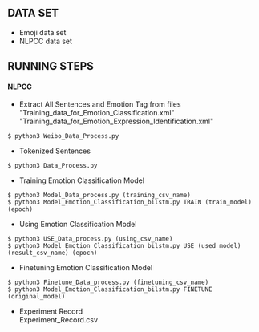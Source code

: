 ## DATA SET 
* Emoji data set   
* NLPCC data set    
## RUNNING STEPS

#### NLPCC
* Extract All Sentences and Emotion Tag from files    
"Training_data_for_Emotion_Classification.xml"    
"Training_data_for_Emotion_Expression_Identification.xml"  
```shell
$ python3 Weibo_Data_Process.py
```
* Tokenized Sentences
```shell
$ python3 Data_Process.py 
```
* Training Emotion Classification Model
```shell
$ python3 Model_Data_process.py (training_csv_name)
$ python3 Model_Emotion_Classification_bilstm.py TRAIN (train_model) (epoch)
```
* Using Emotion Classification Model
```shell
$ python3 USE_Data_process.py (using_csv_name)
$ python3 Model_Emotion_Classification_bilstm.py USE (used_model) (result_csv_name) (epoch)
```
* Finetuning Emotion Classification Model 
```shell
$ python3 Finetune_Data_process.py (finetuning_csv_name)
$ python3 Model_Emotion_Classification_bilstm.py FINETUNE (original_model) 
```
* Experiment Record  
Experiment_Record.csv  
